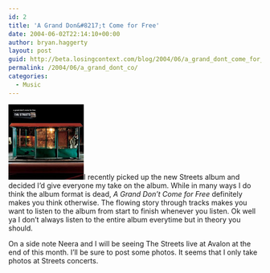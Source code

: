 ```yaml
---
id: 2
title: 'A Grand Don&#8217;t Come for Free'
date: 2004-06-02T22:14:10+00:00
author: bryan.haggerty
layout: post
guid: http://beta.losingcontext.com/blog/2004/06/a_grand_dont_come_for_free.php
permalink: /2004/06/a_grand_dont_co/
categories:
  - Music
---
```

<img src="/blog/wp-content/uploads/legacy/the-streets-a-grand.jpg" alt="The Streets: A Grand Don't Come for Free" class="image-right" border="0" height="150" width="150" />I recently picked up the new Streets album and decided I&#8217;d give everyone my take on the album. While in many ways I do think the album format is dead, _A Grand Don&#8217;t Come for Free_ definitely makes you think otherwise. The flowing story through tracks makes you want to listen to the album from start to finish whenever you listen. Ok well ya I don&#8217;t always listen to the entire album everytime but in theory you should.

On a side note Neera and I will be seeing The Streets live at Avalon at the end of this month. I&#8217;ll be sure to post some photos. It seems that I only take photos at Streets concerts.